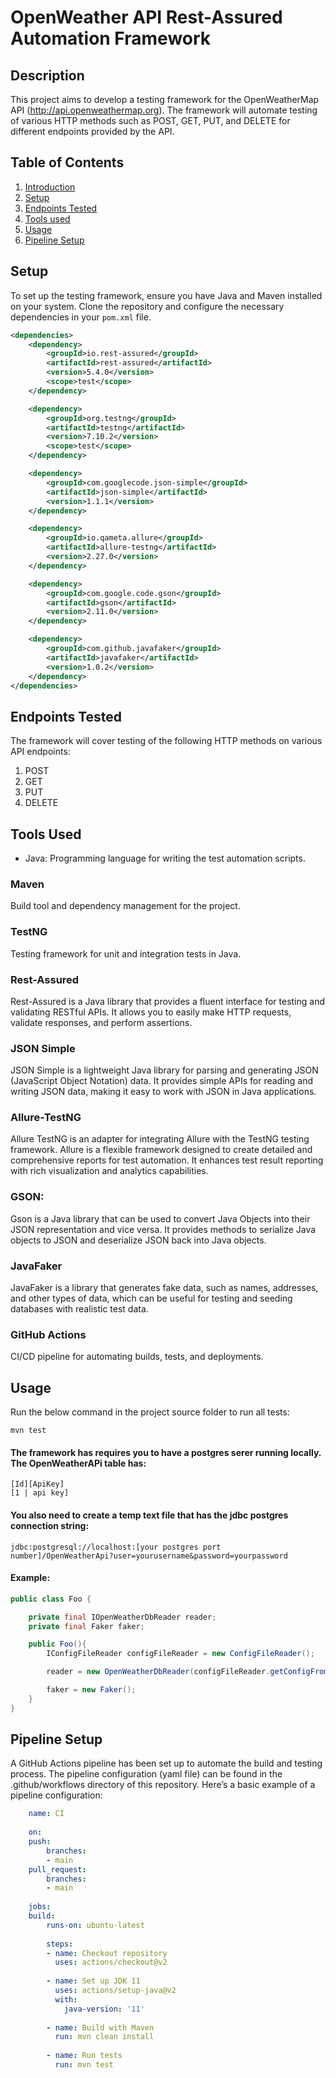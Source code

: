 # OpenWeather API Rest-Assured Automation Framework

## Description
This project aims to develop a testing framework for the OpenWeatherMap API (http://api.openweathermap.org). The framework will automate testing of various HTTP methods such as POST, GET, PUT, and DELETE for different endpoints provided by the API.

## Table of Contents
1. [Introduction](#weather-api-testing-framework)
2. [Setup](#setup)
3. [Endpoints Tested](#endpoints-tested)
4. [Tools used](#tools-used)
5. [Usage](#usage)
6. [Pipeline Setup](#pipeline-setup)

## Setup
To set up the testing framework, ensure you have Java and Maven installed on your system. Clone the repository and configure the necessary dependencies in your `pom.xml` file.

```xml
<dependencies>
    <dependency>
        <groupId>io.rest-assured</groupId>
        <artifactId>rest-assured</artifactId>
        <version>5.4.0</version>
        <scope>test</scope>
    </dependency>

    <dependency>
        <groupId>org.testng</groupId>
        <artifactId>testng</artifactId>
        <version>7.10.2</version>
        <scope>test</scope>
    </dependency>

    <dependency>
        <groupId>com.googlecode.json-simple</groupId>
        <artifactId>json-simple</artifactId>
        <version>1.1.1</version>
    </dependency>

    <dependency>
        <groupId>io.qameta.allure</groupId>
        <artifactId>allure-testng</artifactId>
        <version>2.27.0</version>
    </dependency>

    <dependency>
        <groupId>com.google.code.gson</groupId>
        <artifactId>gson</artifactId>
        <version>2.11.0</version>
    </dependency>

    <dependency>
        <groupId>com.github.javafaker</groupId>
        <artifactId>javafaker</artifactId>
        <version>1.0.2</version>
    </dependency>
</dependencies>
```

## Endpoints Tested
The framework will cover testing of the following HTTP methods on various API endpoints:

1. POST
2. GET
3. PUT
4. DELETE

## Tools Used

- Java: Programming language for writing the test automation scripts.

### Maven
Build tool and dependency management for the project.

### TestNG
Testing framework for unit and integration tests in Java.

### Rest-Assured
Rest-Assured is a Java library that provides a fluent interface for testing and validating RESTful APIs. It allows you to easily make HTTP requests, validate responses, and perform assertions.

### JSON Simple
JSON Simple is a lightweight Java library for parsing and generating JSON (JavaScript Object Notation) data. It provides simple APIs for reading and writing JSON data, making it easy to work with JSON in Java applications.

### Allure-TestNG
Allure TestNG is an adapter for integrating Allure with the TestNG testing framework. Allure is a flexible framework designed to create detailed and comprehensive reports for test automation. It enhances test result reporting with rich visualization and analytics capabilities.

### GSON: 
Gson is a Java library that can be used to convert Java Objects into their JSON representation and vice versa. It provides methods to serialize Java objects to JSON and deserialize JSON back into Java objects.

### JavaFaker
JavaFaker is a library that generates fake data, such as names, addresses, and other types of data, which can be useful for testing and seeding databases with realistic test data. 

### GitHub Actions
CI/CD pipeline for automating builds, tests, and deployments.

## Usage
Run the below command in the project source folder to run all tests:
```shell
mvn test
```

#### The framework has requires you to have a postgres serer running locally. The OpenWeatherAPi table has:
```text
[Id][ApiKey]
[1 | api key]
```

#### You also need to create a temp text file that has the jdbc postgres connection string:
```text
jdbc:postgresql://localhost:[your postgres port number]/OpenWeatherApi?user=yourusername&password=yourpassword
```

#### Example:
```java
public class Foo {

    private final IOpenWeatherDbReader reader;
    private final Faker faker;

    public Foo(){
        IConfigFileReader configFileReader = new ConfigFileReader();

        reader = new OpenWeatherDbReader(configFileReader.getConfigFromFile("[full file path].txt"));

        faker = new Faker();
    }
}
```

## Pipeline Setup
A GitHub Actions pipeline has been set up to automate the build and testing process. The pipeline configuration (yaml file) can be found in the .github/workflows directory of this repository. Here’s a basic example of a pipeline configuration:

```yaml
    name: CI
    
    on:
    push:
        branches:
        - main
    pull_request:
        branches:
        - main
    
    jobs:
    build:
        runs-on: ubuntu-latest
    
        steps:
        - name: Checkout repository
          uses: actions/checkout@v2
    
        - name: Set up JDK 11
          uses: actions/setup-java@v2
          with:
            java-version: '11'
    
        - name: Build with Maven
          run: mvn clean install
    
        - name: Run tests
          run: mvn test
```
